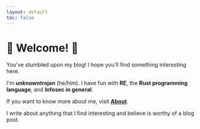 ```yaml
---
layout: default
toc: false
---
```


<h1 class="text-center">🎉 Welcome! 🎉</h1>

You've stumbled upon my blog! I hope you'll find something interesting here.

I'm **unknowntrojan** (he/him). I have fun with **RE**, the **Rust programming language**, and **Infosec in general**.

If you want to know more about me, visit **[About](about)**.

I write about anything that I find interesting and believe is worthy of a blog post.
